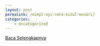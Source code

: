 ```yaml
---
layout: post
permalink: /mimpi-nyi-roro-kidul-menari/
categories:
    - Uncategorized
---
```


[Baca Selengkapnya](/03)